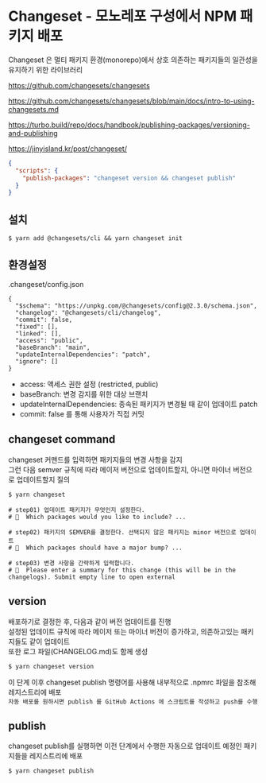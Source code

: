 # Changeset - 모노레포 구성에서 NPM 패키지 배포

Changeset 은 멀티 패키지 환경(monorepo)에서 상호 의존하는 패키지들의 일관성을 유지하기 위한 라이브러리

https://github.com/changesets/changesets

https://github.com/changesets/changesets/blob/main/docs/intro-to-using-changesets.md

https://turbo.build/repo/docs/handbook/publishing-packages/versioning-and-publishing

https://jinyisland.kr/post/changeset/

```json
{
  "scripts": {
    "publish-packages": "changeset version && changeset publish"
  }
}
```

## 설치

```
$ yarn add @changesets/cli && yarn changeset init
```

## 환경설정

.changeset/config.json

```
{
  "$schema": "https://unpkg.com/@changesets/config@2.3.0/schema.json",
  "changelog": "@changesets/cli/changelog",
  "commit": false,
  "fixed": [],
  "linked": [],
  "access": "public",
  "baseBranch": "main",
  "updateInternalDependencies": "patch",
  "ignore": []
}
```

- access: 액세스 권한 설정 (restricted, public)
- baseBranch: 변경 감지를 위한 대상 브랜치
- updateInternalDependencies: 종속된 패키지가 변경될 때 같이 업데이트 patch
- commit: false 를 통해 사용자가 직접 커밋

## changeset command

changeset 커맨드를 입력하면 패키지들의 변경 사항을 감지  
그런 다음 semver 규칙에 따라 메이저 버전으로 업데이트할지, 아니면 마이너 버전으로 업데이트할지 질의

```
$ yarn changeset

# step01) 업데이트 패키지가 무엇인지 설정한다.
# 🦋  Which packages would you like to include? ...

# step02) 패키지의 SEMVER를 결정한다. 선택되지 않은 패키지는 minor 버전으로 업데이트
# 🦋  Which packages should have a major bump? ...

# step03) 변경 사항을 간략하게 입력합니다.
# 🦋  Please enter a summary for this change (this will be in the changelogs). Submit empty line to open external
```

## version

배포하기로 결정한 후, 다음과 같이 버전 업데이트를 진행  
설정된 업데이트 규칙에 따라 메이저 또는 마이너 버전이 증가하고, 의존하고있는 패키지들도 같이 업데이트  
또한 로그 파일(CHANGELOG.md)도 함께 생성

```
$ yarn changeset version
```

이 단계 이후 changeset publish 명령어를 사용해 내부적으로 .npmrc 파일을 참조해 레지스트리에 배포  
`자동 배포를 원하시면 publish 를 GitHub Actions 에 스크립트를 작성하고 push를 수행`

## publish

changeset publish를 실행하면 이전 단계에서 수행한 자동으로 업데이트 예정인 패키지들을 레지스트리에 배포

```
$ yarn changeset publish
```
